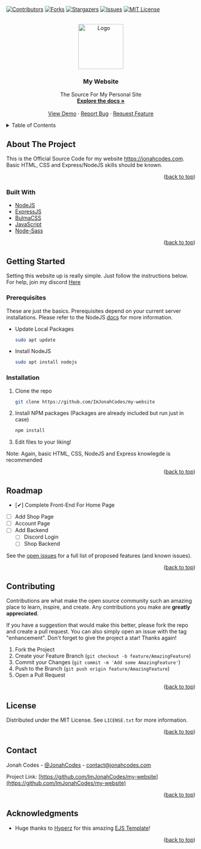 <div id="top"></div>


<!-- PROJECT SHIELDS -->
<!--
*** I'm using markdown "reference style" links for readability.
*** Reference links are enclosed in brackets [ ] instead of parentheses ( ).
*** See the bottom of this document for the declaration of the reference variables
*** for contributors-url, forks-url, etc. This is an optional, concise syntax you may use.
*** https://www.markdownguide.org/basic-syntax/#reference-style-links
-->
[![Contributors][contributors-shield]][contributors-url]
[![Forks][forks-shield]][forks-url]
[![Stargazers][stars-shield]][stars-url]
[![Issues][issues-shield]][issues-url]
[![MIT License][license-shield]][license-url]



<!-- PROJECT LOGO -->
<br />
<div align="center">
  <a href="https://github.com/ImJonahCodes/my-website">
    <img src="https://i.imgur.com/ZNaD7uc.png" alt="Logo" width="120" height="120">
  </a>

<h3 align="center">My Website</h3>
<p align="center">
    The Source For My Personal Site
    <br />
    <a href="https://github.com/ImJonahCodes/my-website"><strong>Explore the docs »</strong></a>
    <br />
    <br />
    <a href="https://JonahCodes.com">View Demo</a>
    ·
    <a href="https://github.com/ImJonahCodes/my-website/issues">Report Bug</a>
    ·
    <a href="https://github.com/ImJonahCodes/my-website/issues">Request Feature</a>
  </p>
</div>



<!-- TABLE OF CONTENTS -->
<details>
  <summary>Table of Contents</summary>
  <ol>
    <li>
      <a href="#about-the-project">About The Project</a>
      <ul>
        <li><a href="#built-with">Built With</a></li>
      </ul>
    </li>
    <li>
      <a href="#getting-started">Getting Started</a>
      <ul>
        <li><a href="#prerequisites">Prerequisites</a></li>
        <li><a href="#installation">Installation</a></li>
      </ul>
    </li>
    <li><a href="#roadmap">Roadmap</a></li>
    <li><a href="#contributing">Contributing</a></li>
    <li><a href="#license">License</a></li>
    <li><a href="#contact">Contact</a></li>
    <li><a href="#acknowledgments">Acknowledgments</a></li>
  </ol>
</details>



<!-- ABOUT THE PROJECT -->
## About The Project

This is the Official Source Code for my website https://jonahcodes.com. Basic HTML, CSS and Express/NodeJS skills should be known.

<p align="right">(<a href="#top">back to top</a>)</p>



### Built With

* [NodeJS](https://nodejs.org/en/)
* [ExpressJS](https://expressjs.com/)
* [BulmaCSS](https://bulma.io/)
* [JavaScript](https://www.javascript.com/)
* [Node-Sass](https://www.npmjs.com/package/node-sass)

<p align="right">(<a href="#top">back to top</a>)</p>



<!-- GETTING STARTED -->
## Getting Started

Setting this website up is really simple. Just follow the instructions below. For help, join my discord [Here]()

### Prerequisites

These are just the basics. Prerequisites depend on your current server installations. Please refer to the NodeJS [docs](https://nodejs.org/en/download/package-manager/) for more information.

* Update Local Packages
  ```sh
  sudo apt update
  ```
* Install NodeJS
  ```sh
  sudo apt install nodejs
  ```

### Installation

1. Clone the repo
   ```sh
   git clone https://github.com/ImJonahCodes/my-website
   ```
3. Install NPM packages (Packages are already included but run just in case)
   ```sh
   npm install
   ```
4. Edit files to your liking!

Note: Again, basic HTML, CSS, NodeJS and Express knowlegde is recommended

<p align="right">(<a href="#top">back to top</a>)</p>


<!-- ROADMAP -->
## Roadmap

- [✔] Complete Front-End For Home Page
- [ ] Add Shop Page
- [ ] Account Page
- [ ] Add Backend
    - [ ] Discord Login
    - [ ] Shop Backend

See the [open issues](https://github.com/ImJonahCodes/my-website/issues) for a full list of proposed features (and known issues).

<p align="right">(<a href="#top">back to top</a>)</p>



<!-- CONTRIBUTING -->
## Contributing

Contributions are what make the open source community such an amazing place to learn, inspire, and create. Any contributions you make are **greatly appreciated**.

If you have a suggestion that would make this better, please fork the repo and create a pull request. You can also simply open an issue with the tag "enhancement".
Don't forget to give the project a star! Thanks again!

1. Fork the Project
2. Create your Feature Branch (`git checkout -b feature/AmazingFeature`)
3. Commit your Changes (`git commit -m 'Add some AmazingFeature'`)
4. Push to the Branch (`git push origin feature/AmazingFeature`)
5. Open a Pull Request

<p align="right">(<a href="#top">back to top</a>)</p>



<!-- LICENSE -->
## License

Distributed under the MIT License. See `LICENSE.txt` for more information.

<p align="right">(<a href="#top">back to top</a>)</p>



<!-- CONTACT -->
## Contact

Jonah Codes - [@JonahCodes](https://twitter.com/JonahCodes) - contact@jonahcodes.com

Project Link: [https://github.com/ImJonahCodes/my-website](https://github.com/ImJonahCodes/my-website)

<p align="right">(<a href="#top">back to top</a>)</p>



<!-- ACKNOWLEDGMENTS -->
## Acknowledgments

* Huge thanks to [Hyperz](https://github.com/Itz-Hyperz) for this amazing [EJS Template](https://github.com/Itz-Hyperz/EJS-WebTemplate)!

<p align="right">(<a href="#top">back to top</a>)</p>



<!-- MARKDOWN LINKS & IMAGES -->
<!-- https://www.markdownguide.org/basic-syntax/#reference-style-links -->
[contributors-shield]: https://img.shields.io/github/contributors/ImJonahCodes/my-website.svg?style=for-the-badge
[contributors-url]: https://github.com/ImJonahCodes/my-website/graphs/contributors
[forks-shield]: https://img.shields.io/github/forks/ImJonahCodes/my-website.svg?style=for-the-badge
[forks-url]: https://github.com/ImJonahCodes/my-website/network/members
[stars-shield]: https://img.shields.io/github/stars/ImJonahCodes/my-website.svg?style=for-the-badge
[stars-url]: https://github.com/ImJonahCodes/my-website/stargazers
[issues-shield]: https://img.shields.io/github/issues/ImJonahCodes/my-website.svg?style=for-the-badge
[issues-url]: https://github.com/ImJonahCodes/my-website/issues
[license-shield]: https://img.shields.io/github/license/ImJonahCodes/my-website.svg?style=for-the-badge
[license-url]: https://github.com/ImJonahCodes/my-website/blob/master/LICENSE.txt
[linkedin-shield]: https://img.shields.io/badge/-LinkedIn-black.svg?style=for-the-badge&logo=linkedin&colorB=555
[linkedin-url]: https://linkedin.com/in/linkedin_username
[product-screenshot]: images/screenshot.png
